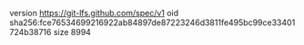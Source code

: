 version https://git-lfs.github.com/spec/v1
oid sha256:fce76534699216922ab84897de87223246d3811fe495bc99ce33401724b38716
size 8994

